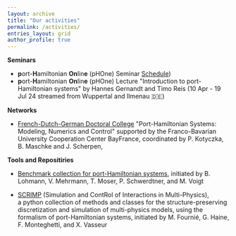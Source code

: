 ```yaml
---
layout: archive
title: "Our activities"
permalink: /activities/
entries_layout: grid
author_profile: true
---
```



**Seminars**

- **p**ort-**H**amiltonian **On**lin**e** (pHOne) Seminar [Schedule]([https://www.fan.uni-wuppertal.de/de/port-hamiltonian-online-seminar-phone/))
- **p**ort-**H**amiltonian **On**lin**e** (pHOne) Lecture "Introduction to port-Hamiltonian systems" by Hannes Gernandt and Timo Reis (10 Apr - 19 Jul 24 streamed from Wuppertal and Ilmenau :de:)

**Networks**

- [French-Dutch-German Doctoral College](https://www.epc.ed.tum.de/en/rt/cdfa-phs/) "Port-Hamiltonian Systems: Modeling, Numerics and Control" 
 supported by the Franco-Bavarian University Cooperation Center BayFrance, 
 coordinated by P. Kotyczka, B. Maschke and J. Scherpen, 
 

**Tools and Repositiries**

- [Benchmark collection for port-Hamiltonian systems](https://algopaul.github.io/PortHamiltonianBenchmarkSystems/), 
 initiated by B. Lohmann, V. Mehrmann, T. Moser, P. Schwerdtner, and M. Voigt 
 
- [SCRIMP](https://g-haine.github.io/scrimp/) (Simulation and ContRol of Interactions in Multi-Physics),  
 a python collection of methods and classes for the structure-preserving discretization and simulation of multi-physics models, 
 using the formalism of port-Hamiltonian systems, 
 initiated by M. Fournié, G. Haine, F. Monteghetti, and X. Vasseur
